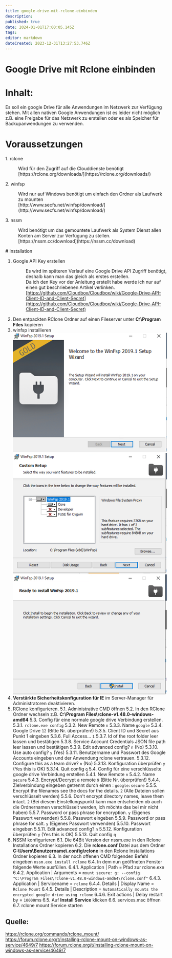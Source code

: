 ```yaml
---
title: google-drive-mit-rclone-einbinden
description: 
published: true
date: 2024-01-01T17:00:05.145Z
tags: 
editor: markdown
dateCreated: 2023-12-31T13:27:53.746Z
---
```


# Google Drive mit Rclone einbinden

# <span class="mw-headline" id="bkmrk-inhalt%3A-1">Inhalt:</span>

Es soll ein google Drive für alle Anwendungen im Netzwerk zur Verfügung stehen. Mit allen nativen Google Anwendungen ist es leider nicht möglich z.B. eine Freigabe für das Netzwerk zu erstellen oder es als Speicher für Backupanwendungen zu verwenden.

# <span class="mw-headline" id="bkmrk-voraussetzungen-1">Voraussetzungen</span>

<div class="vector-body" id="bkmrk-rclone-wird-f%C3%BCr-den-"><div class="mw-body-content mw-content-ltr" dir="ltr" lang="de"><div class="mw-parser-output">1. rclone <dl><dd>Wird für den Zugriff auf die Clouddienste benötigt</dd><dd>[https://rclone.org/downloads/](https://rclone.org/downloads/)</dd></dl>
2. winfsp <dl><dd>Wird nur auf Windows benötigt um einfach den Ordner als Laufwerk zu mounten</dd><dd>[http://www.secfs.net/winfsp/download/](http://www.secfs.net/winfsp/download/)</dd></dl>
3. nssm <dl><dd>Wird benötigt um das gemountete Laufwerk als System Dienst allen Konten am Server zur Verfügung zu stellen.</dd><dd>[https://nssm.cc/download](https://nssm.cc/download)</dd></dl>

</div></div></div># <span class="mw-headline" id="bkmrk-installation-1">Installation</span>

1. Google API Key erstellen <dl><dd>Es wird im späteren Verlauf eine Google Drive API Zugriff benötigt, deshalb kann man das gleich als erstes erstellen.</dd><dd>Da ich den Key vor der Anleitung erstellt habe werde ich nur auf einen gut beschriebenen Artikel verlinken.</dd><dd>[https://github.com/Cloudbox/Cloudbox/wiki/Google-Drive-API-Client-ID-and-Client-Secret](https://github.com/Cloudbox/Cloudbox/wiki/Google-Drive-API-Client-ID-and-Client-Secret)</dd></dl>
2. Den entpackten RClone Ordner auf einen Fileserver unter **C:\\Program Files** kopieren
3. winfsp installieren
![Rclone-001.png](/media/Rclone-001.png)
![Rclone-002.png](/media/Rclone-002.png)
![Rclone-003.png](/media/Rclone-003.png)
4. **Verstärkte Sicherheitskonfiguration für IE** im Server-Manager für Administratoren deaktivieren.
5. RClone konfigurieren. 
    5.1. Administrative CMD öffnen
    5.2. In den RClone Ordner wechseln z.B. **C:\\Program Files\\rclone-v1.48.0-windows-amd64**
    5.3. Config für eine normale google drive Verbindung erstellen. 
        5.3.1. `rclone.exe config`
        5.3.2. New Remote `n`
        5.3.3. Name `google`
        5.3.4. Google Drive `12` (Bitte Nr. überprüfen!)
        5.3.5. Client ID und Secret aus Punkt 1 eingeben
        5.3.6. Full Access... `1`
        5.3.7. Id of the root folder leer lassen und bestätigen
        5.3.8. Service Account Credentials JSON file path leer lassen und bestätigen
        5.3.9. Edit advanced config? `n` (No)
        5.3.10. Use auto config? `y` (Yes)
        5.3.11. Benutzername und Passwort des Google Accounts eingeben und der Anwendung rclone vertrauen.
        5.3.12. Configure this as a team drive? `n` (No)
        5.3.13. Konfiguration überprüfen `y` (Yes this is OK)
        5.3.14. Quit config `q`
    5.4. Config für eine verschlüsselte google drive Verbindung erstellen 
        5.4.1. New Remote `n`
        5.4.2. Name `secure`
        5.4.3. Encrypt/Decrypt a remote `9` (Bitte Nr. überprüfen!)
        5.4.4. Zielverbindung eingeben getrennt durch einen : `google:secure`
        5.5.5. Encrypt the filenames see the docs for the details. `2` (Alle Dateien sollen verschlüsselt werden)
        5.5.6. Don't encrypt directory names, leave them intact. `2` (Bei diesem Einstellungspunkt kann man entscheiden ob auch die Ordnernamen verschlüsselt werden, ich möchte das bei mir nicht haben)
        5.5.7. Password or pass phrase for encryption. `y` (Eigenes Passwort verwenden)
        5.5.8. Passwort eingeben
        5.5.9. Password or pass phrase for salt. `y` (Eigenes Passwort verwenden)
        5.5.10. Passwort eingeben
        5.5.11. Edit advanced config? `n`
        5.5.12. Konfiguration überprüfen `y` (Yes this is OK)
        5.5.13. Quit config `q`
6. NSSM konfigurieren 
    6.1. Die 64Bit Version der nssm.exe in den Rclone Installations Ordner kopieren
    6.2. Die **rclone.conf** Datei aus dem Ordner **C:\\Users\\Benutzername\\.config\\rclone** in den Rclone Installations Ordner kopieren
    6.3. In der noch offenen CMD folgenden Befehl eingeben
    `nssm.exe install rclone`
    6.4. In dem nun geöffneten Fenster folgende Werte ausfüllen. 
        6.4.1. Application | Path = Pfad zur rclone.exe
        6.4.2. Application | Arguments = `mount secure: g: --config "C:\Program Files\rclone-v1.48.0-windows-amd64\rclone.conf"`
        6.4.3. Application | Servicename = `rclone`
        6.4.4. Details | Display Name = `Rclone Mount`
        6.4.5. Details | Description = `Automatically mounts the encrypted google drive using rclone`
        6.4.6. Exit actions | Delay restart by = `10000`ms
    6.5. Auf **Install Service** klicken
    6.6. services.msc öffnen
    6.7. rclone mount Service starten

## Quelle:
https://rclone.org/commands/rclone_mount/
https://forum.rclone.org/t/installing-rclone-mount-on-windows-as-service/4649/7
https://forum.rclone.org/t/installing-rclone-mount-on-windows-as-service/4649/7